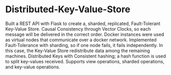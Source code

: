 # Distributed-Key-Value-Store

Built a REST API with Flask to create a, sharded, replicated, Fault-Tolerant Key-Value Store. Causal Consistency through Vector Clocks, so each message will be delivered in the correct order.
Docker instances were used as virtual nodes that communicate over a docker network.
Implemented Fault-Tolerance with sharding, so if one node fails, it fails independently. In this case, the Key-Value Store redistribute data among the remaining machines.
Distributed Keys with Consistent hashing; a hash function is used to split key-values received.
Supports view operations, sharded operations, and key-value operations.
